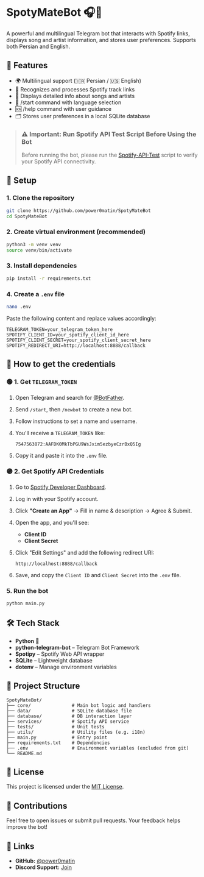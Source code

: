 # SpotyMateBot 🎧🤖

A powerful and multilingual Telegram bot that interacts with Spotify links, displays song and artist information, and stores user preferences. Supports both Persian and English.

## 🌟 Features

- 🌍 Multilingual support (🇮🇷 Persian / 🇺🇸 English)
- 🔗 Recognizes and processes Spotify track links
- 🎵 Displays detailed info about songs and artists
- 💬 /start command with language selection
- 🆘 /help command with user guidance
- 🗂️ Stores user preferences in a local SQLite database

> ### ⚠️ Important: Run Spotify API Test Script Before Using the Bot
> Before running the bot, please run the [Spotify-API-Test](https://github.com/power0matin/Spotify-API-Test) script to verify your Spotify API connectivity.

## 🚀 Setup

### 1. Clone the repository

```bash
git clone https://github.com/power0matin/SpotyMateBot
cd SpotyMateBot
````


### 2. Create virtual environment (recommended)

```bash
python3 -m venv venv
source venv/bin/activate
```


### 3. Install dependencies

```bash
pip install -r requirements.txt
```


### 4. Create a `.env` file

```bash
nano .env
```

Paste the following content and replace values accordingly:

```env
TELEGRAM_TOKEN=your_telegram_token_here
SPOTIFY_CLIENT_ID=your_spotify_client_id_here
SPOTIFY_CLIENT_SECRET=your_spotify_client_secret_here
SPOTIFY_REDIRECT_URI=http://localhost:8888/callback
```


## 🔑 How to get the credentials

### 🟢 1. Get `TELEGRAM_TOKEN`

1. Open Telegram and search for [@BotFather](https://t.me/BotFather).
2. Send `/start`, then `/newbot` to create a new bot.
3. Follow instructions to set a name and username.
4. You'll receive a `TELEGRAM_TOKEN` like:

   ```
   7547563872:AAFDK0MkTbPGU9WsJxim5ezbyeCzrBxQ5Ig
   ```
5. Copy it and paste it into the `.env` file.


### 🟣 2. Get Spotify API Credentials

1. Go to [Spotify Developer Dashboard](https://developer.spotify.com/dashboard/applications).
2. Log in with your Spotify account.
3. Click **"Create an App"** → Fill in name & description → Agree & Submit.
4. Open the app, and you'll see:

   * **Client ID**
   * **Client Secret**
5. Click "Edit Settings" and add the following redirect URI:

   ```
   http://localhost:8888/callback
   ```
6. Save, and copy the `Client ID` and `Client Secret` into the `.env` file.


### 5. Run the bot



```bash
python main.py
```

## 🛠 Tech Stack

* **Python** 🐍
* **python-telegram-bot** – Telegram Bot Framework
* **Spotipy** – Spotify Web API wrapper
* **SQLite** – Lightweight database
* **dotenv** – Manage environment variables


## 📁 Project Structure

```
SpotyMateBot/
├── core/               # Main bot logic and handlers
├── data/               # SQLite database file
├── database/           # DB interaction layer
├── services/           # Spotify API service
├── tests/              # Unit tests
├── utils/              # Utility files (e.g. i18n)
├── main.py             # Entry point
├── requirements.txt    # Dependencies
├── .env                # Environment variables (excluded from git)
└── README.md
```


## 📜 License

This project is licensed under the [MIT License](LICENSE).


## 🙌 Contributions

Feel free to open issues or submit pull requests. Your feedback helps improve the bot!


## 🔗 Links

* **GitHub:** [@power0matin](https://github.com/power0matin)
* **Discord Support:** [Join](https://discord.com/invite/bkApFpXyQh)
